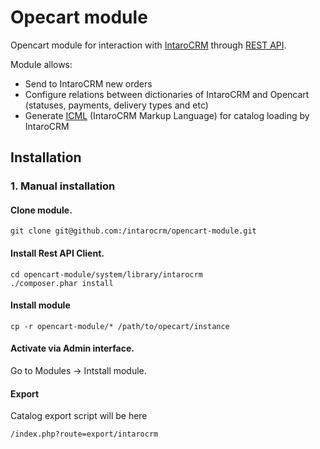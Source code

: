 Opecart module
=============

Opencart module for interaction with [IntaroCRM](http://www.intarocrm.com) through [REST API](http://docs.intarocrm.ru/rest-api/).

Module allows:

* Send to IntaroCRM new orders
* Configure relations between dictionaries of IntaroCRM and Opencart (statuses, payments, delivery types and etc)
* Generate [ICML](http://docs.intarocrm.ru/index.php?n=Пользователи.ФорматICML) (IntaroCRM Markup Language) for catalog loading by IntaroCRM

Installation
-------------

### 1. Manual installation


#### Clone module.
```
git clone git@github.com:/intarocrm/opencart-module.git
```

#### Install Rest API Client.

```
cd opencart-module/system/library/intarocrm
./composer.phar install
```

#### Install module
```
cp -r opencart-module/* /path/to/opecart/instance
```

#### Activate via Admin interface.

Go to Modules -> Intstall module.

#### Export

Catalog export script will be here
```
/index.php?route=export/intarocrm
```


